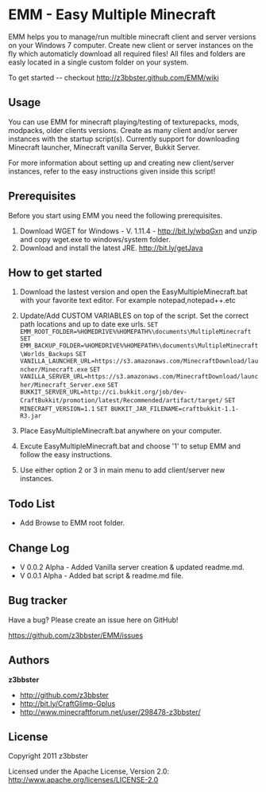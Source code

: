 EMM - Easy Multiple Minecraft  
=================

EMM helps you to manage/run multible minecraft client and server versions on your Windows 7 computer. Create new client or server instances on the fly which automaticly download all required files! All files and folders are easly located in a single custom folder on your system.

To get started -- checkout http://z3bbster.github.com/EMM/wiki


Usage
-----

You can use EMM for minecraft playing/testing of texturepacks, mods, modpacks, older clients versions. Create as many client and/or server instances with the startup script(s). Currently support for downloading Minecraft launcher, Minecraft vanilla Server, Bukkit Server.

For more information about setting up and creating new client/server instances, refer to the easy instructions given inside this script!

Prerequisites
----------

Before you start using EMM you need the following prerequisites.

1. Download WGET for Windows - V. 1.11.4 - http://bit.ly/wbqGxn and unzip and copy wget.exe to windows/system folder.
2. Download and install the latest JRE. http://bit.ly/getJava

How to get started
----------

1. Download the lastest version and open the EasyMultipleMinecraft.bat with your favorite text editor. For example notepad,notepad++.etc
2. Update/Add CUSTOM VARIABLES on top of the script. Set the correct path locations and up to date exe urls.
`SET EMM_ROOT_FOLDER=%HOMEDRIVE%%HOMEPATH%\documents\MultipleMinecraft`
`SET EMM_BACKUP_FOLDER=%HOMEDRIVE%%HOMEPATH%\documents\MultipleMinecraft\Worlds_Backups`
`SET VANILLA_LAUNCHER_URL=https://s3.amazonaws.com/MinecraftDownload/launcher/Minecraft.exe`
`SET VANILLA_SERVER_URL=https://s3.amazonaws.com/MinecraftDownload/launcher/Minecraft_Server.exe`
`SET BUKKIT_SERVER_URL=http://ci.bukkit.org/job/dev-CraftBukkit/promotion/latest/Recommended/artifact/target/`
`SET MINECRAFT_VERSION=1.1`
`SET BUKKIT_JAR_FILENAME=craftbukkit-1.1-R3.jar`

3. Place EasyMultipleMinecraft.bat anywhere on your computer.
4. Excute EasyMultipleMinecraft.bat and choose '1' to setup EMM and follow the easy instructions.
5. Use either option 2 or 3 in main menu to add client/server new instances.


Todo List
---------

+ Add Browse to EMM root folder.


Change Log
----------
+ V 0.0.2 Alpha - Added Vanilla server creation & updated readme.md.
+ V 0.0.1 Alpha - Added bat script & readme.md file.


Bug tracker
-----------

Have a bug? Please create an issue here on GitHub!

https://github.com/z3bbster/EMM/issues


Authors
-------

**z3bbster**

+ http://github.com/z3bbster
+ http://bit.ly/CraftGlimp-Gplus 
+ http://www.minecraftforum.net/user/298478-z3bbster/




License
---------------------

Copyright 2011 z3bbster

Licensed under the Apache License, Version 2.0: http://www.apache.org/licenses/LICENSE-2.0